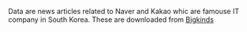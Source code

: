 Data are news articles related to Naver and Kakao whic are famouse IT company in South Korea.
These are downloaded from [Bigkinds](https://www.bigkinds.or.kr/)
